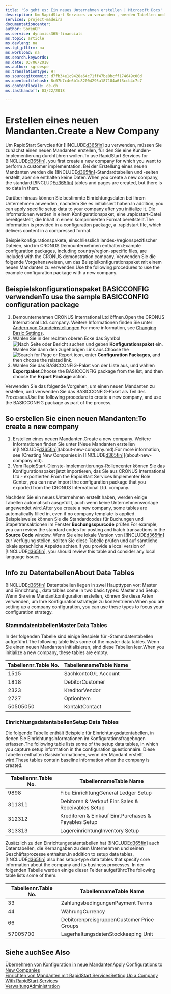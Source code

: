 ```yaml
---
title: 'So geht es: Ein neues Unternehmen erstellen | Microsoft Docs'
description: Um RapidStart Services zu verwenden , werden Tabellen und Seiten erstellt, aber sie enthalten keine Daten.
services: project-madeira
documentationcenter: 
author: SorenGP
ms.service: dynamics365-financials
ms.topic: article
ms.devlang: na
ms.tgt_pltfrm: na
ms.workload: na
ms.search.keywords: 
ms.date: 03/06/2018
ms.author: sgroespe
ms.translationtype: HT
ms.sourcegitcommit: d7fb34e1c9428a64c71ff47be8bcff174649c00d
ms.openlocfilehash: 8c07b7c4e6b1c82004295a187184a6f3ccb4c7c7
ms.contentlocale: de-ch
ms.lasthandoff: 03/22/2018

---
```

# <a name="create-a-new-company"></a><span data-ttu-id="20a89-103">Erstellen eines neuen Mandanten.</span><span class="sxs-lookup"><span data-stu-id="20a89-103">Create a New Company</span></span>
<span data-ttu-id="20a89-104">Um RapidStart Servcies für [!INCLUDE[d365fin](includes/d365fin_md.md)] zu verwenden, müssen Sie zunächst einen neuen Mandanten erstellen, für den Sie eine Kunden-Implementierung durchführen wollen.</span><span class="sxs-lookup"><span data-stu-id="20a89-104">To use RapidStart Services for [!INCLUDE[d365fin](includes/d365fin_md.md)], you first create a new company for which you want to perform a customer implementation.</span></span> <span data-ttu-id="20a89-105">Bei der Erstellung eines neuen Mandanten werden die [!INCLUDE[d365fin](includes/d365fin_md.md)]-Standardtabellen und -seiten erstellt, aber sie enthalten keine Daten.</span><span class="sxs-lookup"><span data-stu-id="20a89-105">When you create a new company, the standard [!INCLUDE[d365fin](includes/d365fin_md.md)] tables and pages are created, but there is no data in them.</span></span>

<span data-ttu-id="20a89-106">Darüber hinaus können Sie bestimmte Einrichtungsdaten bei Ihrem Unternehmen anwenden, nachdem Sie es initialisiert haben.</span><span class="sxs-lookup"><span data-stu-id="20a89-106">In addition, you can apply specific setup data to your company after you initialize it.</span></span> <span data-ttu-id="20a89-107">Die Informationen werden in einem Konfigurationspaket, eine .rapidstart-Datei bereitgestellt, die Inhalt in einem komprimierten Format bereitstellt.</span><span class="sxs-lookup"><span data-stu-id="20a89-107">The information is provided in a configuration package, a .rapidstart file, which delivers content in a compressed format.</span></span>  

<span data-ttu-id="20a89-108">Beispielkonfigurationspakete, einschliesslich landes-/regionspezifischer Dateien, sind im CRONUS Demounternehmen enthalten.</span><span class="sxs-lookup"><span data-stu-id="20a89-108">Example configuration packages, including country/region-specific files, are included with the CRONUS demonstration company.</span></span> <span data-ttu-id="20a89-109">Verwenden Sie die folgende Vorgehensweisen, um das Beispielkonfigurationspaket mit einem neuen Mandanten zu verwenden.</span><span class="sxs-lookup"><span data-stu-id="20a89-109">Use the following procedures to use the example configuration package with a new company.</span></span>  

## <a name="to-use-the-sample-basicconfig-configuration-package"></a><span data-ttu-id="20a89-110">Beispielskonfigurationspaket BASICCONFIG verwenden</span><span class="sxs-lookup"><span data-stu-id="20a89-110">To use the sample BASICCONFIG configuration package</span></span>  
1. <span data-ttu-id="20a89-111">Demounternehmen CRONUS International Ltd öffnen.</span><span class="sxs-lookup"><span data-stu-id="20a89-111">Open the CRONUS International Ltd. company.</span></span> <span data-ttu-id="20a89-112">Weitere Informationen finden Sie unter [Ändern von Grundeinstellungen](ui-change-basic-settings.md).</span><span class="sxs-lookup"><span data-stu-id="20a89-112">For more information, see [Changing Basic Settings](ui-change-basic-settings.md).</span></span>
2. <span data-ttu-id="20a89-113">Wählen Sie in der rechten oberen Ecke das Symbol ![Nach Seite oder Bericht suchen](media/ui-search/search_small.png "Nach Seite oder Bericht suchen") und geben **Konfigurationspaket** ein. Wählen Sie dann den zugehörigen Link aus.</span><span class="sxs-lookup"><span data-stu-id="20a89-113">Choose the ![Search for Page or Report](media/ui-search/search_small.png "Search for Page or Report icon") icon, enter **Configuration Packages**, and then choose the related link.</span></span>  
3. <span data-ttu-id="20a89-114">Wählen Sie das BASICCONFIG-Paket von der Liste aus, und wählen **Exportpaket**.</span><span class="sxs-lookup"><span data-stu-id="20a89-114">Choose the BASICCONFIG package from the list, and then choose the **Export Package** action.</span></span>  

<span data-ttu-id="20a89-115">Verwenden Sie das folgende Vorgehen, um einen neuen Mandanten zu erstellen, und verwenden Sie das BASICCONFIG-Paket als Teil des Prozesses.</span><span class="sxs-lookup"><span data-stu-id="20a89-115">Use the following procedure to create a new company, and use the BASICCONFIG package as part of the process.</span></span>  

## <a name="to-create-a-new-company"></a><span data-ttu-id="20a89-116">So erstellen Sie einen neuen Mandanten:</span><span class="sxs-lookup"><span data-stu-id="20a89-116">To create a new company</span></span>  
1. <span data-ttu-id="20a89-117">Erstellen eines neuen Mandanten.</span><span class="sxs-lookup"><span data-stu-id="20a89-117">Create a new company.</span></span> <span data-ttu-id="20a89-118">Weitere Informationen finden Sie unter  [Neue Mandanten erstellen in[!INCLUDE[d365fin](includes/d365fin_md.md)]](about-new-company.md).</span><span class="sxs-lookup"><span data-stu-id="20a89-118">For more information, see [Creating New Companies in [!INCLUDE[d365fin](includes/d365fin_md.md)]](about-new-company.md).</span></span>
2. <span data-ttu-id="20a89-119">Vom RapidStart-Dienste-Implementierungs-Rollencenter können Sie das Konfigurationspaket jetzt importieren, das Sie aus CRONUS International Ltd.- exportierten.</span><span class="sxs-lookup"><span data-stu-id="20a89-119">From the RapidStart Services Implementer Role Center, you can now import the configuration package that you exported from the CRONUS International Ltd. company.</span></span>

<span data-ttu-id="20a89-120">Nachdem Sie ein neues Unternehmen erstellt haben, werden einige Tabellen automatisch ausgefüllt, auch wenn keine Unternehmensvorlage angewendet wird.</span><span class="sxs-lookup"><span data-stu-id="20a89-120">After you create a new company, some tables are automatically filled in, even if no company template is applied.</span></span> <span data-ttu-id="20a89-121">Beispielsweise können Sie die Standardcodes für Buchungen und Stapeltransaktionen im Fenster **Buchungsspurcode** prüfen.</span><span class="sxs-lookup"><span data-stu-id="20a89-121">For example, you can review the standard codes for posting and batch transactions in the **Source Code** window.</span></span> <span data-ttu-id="20a89-122">Wenn Sie eine lokale Version von [!INCLUDE[d365fin](includes/d365fin_md.md)] zur Verfügung stellen, sollten Sie diese Tabelle prüfen und auf sämtliche lokale sprachliche Aspekte achten.</span><span class="sxs-lookup"><span data-stu-id="20a89-122">If you provide a local version of [!INCLUDE[d365fin](includes/d365fin_md.md)], you should review this table and consider any local language issues.</span></span>

## <a name="about-data-tables"></a><span data-ttu-id="20a89-123">Info zu Datentabellen</span><span class="sxs-lookup"><span data-stu-id="20a89-123">About Data Tables</span></span>
[!INCLUDE[d365fin](includes/d365fin_md.md)]<span data-ttu-id="20a89-124">  Datentabellen liegen in zwei Haupttypen vor: Master und Einrichtung.</span><span class="sxs-lookup"><span data-stu-id="20a89-124">, data tables come in two basic types: Master and Setup.</span></span> <span data-ttu-id="20a89-125">Wenn Sie eine Mandantkonfiguration erstellen, können Sie diese Arten verwenden, um Ihre Konfigurationsstrategie zu konzentrieren.</span><span class="sxs-lookup"><span data-stu-id="20a89-125">When you are setting up a company configuration, you can use these types to focus your configuration strategy.</span></span>  

### <a name="master-data-tables"></a><span data-ttu-id="20a89-126">Stammdatentabellen</span><span class="sxs-lookup"><span data-stu-id="20a89-126">Master Data Tables</span></span>  
<span data-ttu-id="20a89-127">In der folgenden Tabelle sind einige Bespiele für -Stammdatentabellen aufgeführt.</span><span class="sxs-lookup"><span data-stu-id="20a89-127">The following table lists some of the master data tables.</span></span> <span data-ttu-id="20a89-128">Wenn Sie einen neuen Mandanten initialisieren, sind diese Tabellen leer.</span><span class="sxs-lookup"><span data-stu-id="20a89-128">When you initialize a new company, these tables are empty.</span></span>  

|<span data-ttu-id="20a89-129">Tabellennr.</span><span class="sxs-lookup"><span data-stu-id="20a89-129">Table No.</span></span>|<span data-ttu-id="20a89-130">Tabellenname</span><span class="sxs-lookup"><span data-stu-id="20a89-130">Table Name</span></span>|  
|-------------------|--------------------|  
|<span data-ttu-id="20a89-131">15</span><span class="sxs-lookup"><span data-stu-id="20a89-131">15</span></span>|<span data-ttu-id="20a89-132">Sachkonto</span><span class="sxs-lookup"><span data-stu-id="20a89-132">G/L Account</span></span>|  
|<span data-ttu-id="20a89-133">18</span><span class="sxs-lookup"><span data-stu-id="20a89-133">18</span></span>|<span data-ttu-id="20a89-134">Debitor</span><span class="sxs-lookup"><span data-stu-id="20a89-134">Customer</span></span>|  
|<span data-ttu-id="20a89-135">23</span><span class="sxs-lookup"><span data-stu-id="20a89-135">23</span></span>|<span data-ttu-id="20a89-136">Kreditor</span><span class="sxs-lookup"><span data-stu-id="20a89-136">Vendor</span></span>|  
|<span data-ttu-id="20a89-137">27</span><span class="sxs-lookup"><span data-stu-id="20a89-137">27</span></span>|<span data-ttu-id="20a89-138">Option</span><span class="sxs-lookup"><span data-stu-id="20a89-138">Item</span></span>|  
|<span data-ttu-id="20a89-139">5050</span><span class="sxs-lookup"><span data-stu-id="20a89-139">5050</span></span>|<span data-ttu-id="20a89-140">Kontakt</span><span class="sxs-lookup"><span data-stu-id="20a89-140">Contact</span></span>|  

### <a name="setup-data-tables"></a><span data-ttu-id="20a89-141">Einrichtungsdatentabellen</span><span class="sxs-lookup"><span data-stu-id="20a89-141">Setup Data Tables</span></span>  
<span data-ttu-id="20a89-142">Die folgende Tabelle enthält Beispiele für Einrichtungsdatentabellen, in denen Sie Einrichtungsinformationen im Konfigurationsfragebogen erfassen.</span><span class="sxs-lookup"><span data-stu-id="20a89-142">The following table lists some of the setup data tables, in which you capture setup information in the configuration questionnaire.</span></span> <span data-ttu-id="20a89-143">Diese Tabellen enthalten Basisinformationen, wenn der Mandant erstellt wird.</span><span class="sxs-lookup"><span data-stu-id="20a89-143">These tables contain baseline information when the company is created.</span></span>  

|<span data-ttu-id="20a89-144">Tabellennr.</span><span class="sxs-lookup"><span data-stu-id="20a89-144">Table No.</span></span>|<span data-ttu-id="20a89-145">Tabellenname</span><span class="sxs-lookup"><span data-stu-id="20a89-145">Table Name</span></span>|  
|-------------------|--------------------|  
|<span data-ttu-id="20a89-146">98</span><span class="sxs-lookup"><span data-stu-id="20a89-146">98</span></span>|<span data-ttu-id="20a89-147">Fibu Einrichtung</span><span class="sxs-lookup"><span data-stu-id="20a89-147">General Ledger Setup</span></span>|  
|<span data-ttu-id="20a89-148">311</span><span class="sxs-lookup"><span data-stu-id="20a89-148">311</span></span>|<span data-ttu-id="20a89-149">Debitoren & Verkauf Einr.</span><span class="sxs-lookup"><span data-stu-id="20a89-149">Sales & Receivables Setup</span></span>|  
|<span data-ttu-id="20a89-150">312</span><span class="sxs-lookup"><span data-stu-id="20a89-150">312</span></span>|<span data-ttu-id="20a89-151">Kreditoren & Einkauf Einr.</span><span class="sxs-lookup"><span data-stu-id="20a89-151">Purchases & Payables Setup</span></span>|  
|<span data-ttu-id="20a89-152">313</span><span class="sxs-lookup"><span data-stu-id="20a89-152">313</span></span>|<span data-ttu-id="20a89-153">Lagereinrichtung</span><span class="sxs-lookup"><span data-stu-id="20a89-153">Inventory Setup</span></span>|  

<span data-ttu-id="20a89-154">Zusätzlich zu den Einrichtungsdatentabellen hat [!INCLUDE[d365fin](includes/d365fin_md.md)] auch Datentabellen, die Kernangaben zu dem Unternehmen und seinen Geschäftsprozesse enthalten.</span><span class="sxs-lookup"><span data-stu-id="20a89-154">In addition to setup data tables, [!INCLUDE[d365fin](includes/d365fin_md.md)] also has setup-type data tables that specify core information about the company and its business processes.</span></span> <span data-ttu-id="20a89-155">In der folgenden Tabelle werden einige dieser Felder aufgeführt:</span><span class="sxs-lookup"><span data-stu-id="20a89-155">The following table lists some of them.</span></span>  

|<span data-ttu-id="20a89-156">Tabellennr.</span><span class="sxs-lookup"><span data-stu-id="20a89-156">Table No.</span></span>|<span data-ttu-id="20a89-157">Tabellenname</span><span class="sxs-lookup"><span data-stu-id="20a89-157">Table Name</span></span>|  
|-------------------|--------------------|  
|<span data-ttu-id="20a89-158">3</span><span class="sxs-lookup"><span data-stu-id="20a89-158">3</span></span>|<span data-ttu-id="20a89-159">Zahlungsbedingungen</span><span class="sxs-lookup"><span data-stu-id="20a89-159">Payment Terms</span></span>|  
|<span data-ttu-id="20a89-160">4</span><span class="sxs-lookup"><span data-stu-id="20a89-160">4</span></span>|<span data-ttu-id="20a89-161">Währung</span><span class="sxs-lookup"><span data-stu-id="20a89-161">Currency</span></span>|  
|<span data-ttu-id="20a89-162">6</span><span class="sxs-lookup"><span data-stu-id="20a89-162">6</span></span>|<span data-ttu-id="20a89-163">Debitorenpreisgruppen</span><span class="sxs-lookup"><span data-stu-id="20a89-163">Customer Price Groups</span></span>|  
|<span data-ttu-id="20a89-164">5700</span><span class="sxs-lookup"><span data-stu-id="20a89-164">5700</span></span>|<span data-ttu-id="20a89-165">Lagerhaltungsdaten</span><span class="sxs-lookup"><span data-stu-id="20a89-165">Stockkeeping Unit</span></span>|

  

## <a name="see-also"></a><span data-ttu-id="20a89-166">Siehe auch</span><span class="sxs-lookup"><span data-stu-id="20a89-166">See Also</span></span>  
[<span data-ttu-id="20a89-167">Übernehmen von Konfiguration in neue Mandanten</span><span class="sxs-lookup"><span data-stu-id="20a89-167">Apply Configurations to New Companies</span></span>](admin-apply-configuration-to-new-companies.md)  
[<span data-ttu-id="20a89-168">Einrichten von Mandanten mit RapidStart Services</span><span class="sxs-lookup"><span data-stu-id="20a89-168">Setting Up a Company With RapidStart Services</span></span>](admin-set-up-a-company-with-rapidstart.md)  
[<span data-ttu-id="20a89-169">Verwaltung</span><span class="sxs-lookup"><span data-stu-id="20a89-169">Administration</span></span>](admin-setup-and-administration.md)

